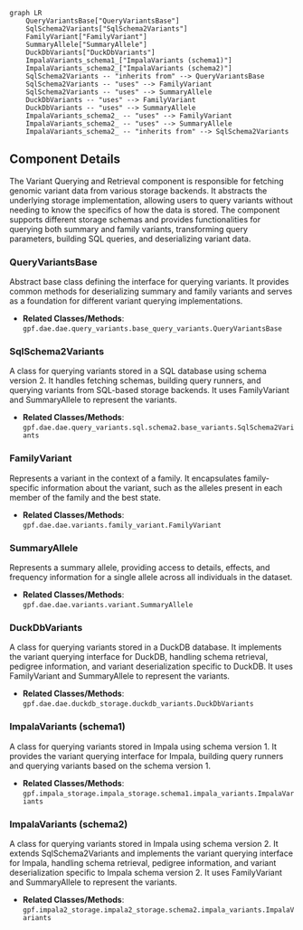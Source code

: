 ```mermaid
graph LR
    QueryVariantsBase["QueryVariantsBase"]
    SqlSchema2Variants["SqlSchema2Variants"]
    FamilyVariant["FamilyVariant"]
    SummaryAllele["SummaryAllele"]
    DuckDbVariants["DuckDbVariants"]
    ImpalaVariants_schema1_["ImpalaVariants (schema1)"]
    ImpalaVariants_schema2_["ImpalaVariants (schema2)"]
    SqlSchema2Variants -- "inherits from" --> QueryVariantsBase
    SqlSchema2Variants -- "uses" --> FamilyVariant
    SqlSchema2Variants -- "uses" --> SummaryAllele
    DuckDbVariants -- "uses" --> FamilyVariant
    DuckDbVariants -- "uses" --> SummaryAllele
    ImpalaVariants_schema2_ -- "uses" --> FamilyVariant
    ImpalaVariants_schema2_ -- "uses" --> SummaryAllele
    ImpalaVariants_schema2_ -- "inherits from" --> SqlSchema2Variants
```

## Component Details

The Variant Querying and Retrieval component is responsible for fetching genomic variant data from various storage backends. It abstracts the underlying storage implementation, allowing users to query variants without needing to know the specifics of how the data is stored. The component supports different storage schemas and provides functionalities for querying both summary and family variants, transforming query parameters, building SQL queries, and deserializing variant data.

### QueryVariantsBase
Abstract base class defining the interface for querying variants. It provides common methods for deserializing summary and family variants and serves as a foundation for different variant querying implementations.
- **Related Classes/Methods**: `gpf.dae.dae.query_variants.base_query_variants.QueryVariantsBase`

### SqlSchema2Variants
A class for querying variants stored in a SQL database using schema version 2. It handles fetching schemas, building query runners, and querying variants from SQL-based storage backends. It uses FamilyVariant and SummaryAllele to represent the variants.
- **Related Classes/Methods**: `gpf.dae.dae.query_variants.sql.schema2.base_variants.SqlSchema2Variants`

### FamilyVariant
Represents a variant in the context of a family. It encapsulates family-specific information about the variant, such as the alleles present in each member of the family and the best state.
- **Related Classes/Methods**: `gpf.dae.dae.variants.family_variant.FamilyVariant`

### SummaryAllele
Represents a summary allele, providing access to details, effects, and frequency information for a single allele across all individuals in the dataset.
- **Related Classes/Methods**: `gpf.dae.dae.variants.variant.SummaryAllele`

### DuckDbVariants
A class for querying variants stored in a DuckDB database. It implements the variant querying interface for DuckDB, handling schema retrieval, pedigree information, and variant deserialization specific to DuckDB. It uses FamilyVariant and SummaryAllele to represent the variants.
- **Related Classes/Methods**: `gpf.dae.dae.duckdb_storage.duckdb_variants.DuckDbVariants`

### ImpalaVariants (schema1)
A class for querying variants stored in Impala using schema version 1. It provides the variant querying interface for Impala, building query runners and querying variants based on the schema version 1.
- **Related Classes/Methods**: `gpf.impala_storage.impala_storage.schema1.impala_variants.ImpalaVariants`

### ImpalaVariants (schema2)
A class for querying variants stored in Impala using schema version 2. It extends SqlSchema2Variants and implements the variant querying interface for Impala, handling schema retrieval, pedigree information, and variant deserialization specific to Impala schema version 2. It uses FamilyVariant and SummaryAllele to represent the variants.
- **Related Classes/Methods**: `gpf.impala2_storage.impala2_storage.schema2.impala_variants.ImpalaVariants`
